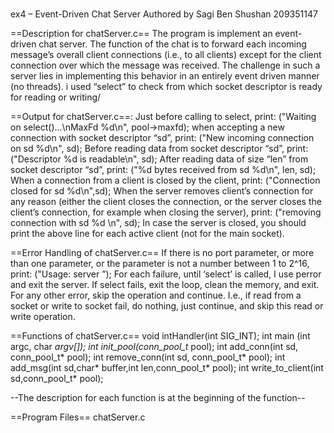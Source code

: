 # 
ex4 – Event-Driven Chat Server
Authored by Sagi Ben Shushan
209351147

==Description for chatServer.c==
The program is implement an event-driven chat server.
The function of the chat is to forward each incoming message’s overall client connections (i.e., to all clients) except for the client connection over which the message was received.
 The challenge in such a server lies in implementing this behavior in an entirely event driven manner (no threads).
i used “select” to check from which socket descriptor is ready for reading or writing/

==Output for chatServer.c==:
Just before calling to select, print: ("Waiting on select()...\nMaxFd %d\n", pool->maxfd);
when accepting a new connection with socket descriptor “sd”, print: ("New incoming connection on sd %d\n", sd);
Before reading data from socket descriptor “sd”, print: ("Descriptor %d is readable\n", sd);
After reading data of size “len” from socket descriptor “sd”, print: ("%d bytes received from sd %d\n", len, sd);
When a connection from a client is closed by the client, print: ("Connection closed for sd %d\n",sd);
When the server removes client’s connection for any reason (either the client closes the connection, or the server closes the client’s connection, for example when closing the server), print: ("removing connection with sd %d \n", sd);
In case the server is closed, you should print the above line for each active client (not for the main socket).

==Error Handling of chatServer.c==
If there is no port parameter, or more than one parameter, or the parameter is not a number between 1 to 2^16, print: ("Usage: server <port>”);
For each failure, until ‘select’ is called, I use perror and exit the server. 
If select fails, exit the loop, clean the memory, and exit.
For any other error, skip the operation and continue. I.e., if read from a socket or write to socket fail, do nothing, just continue, and skip this read or write operation.

==Functions of chatServer.c==
void intHandler(int SIG_INT); 
int main (int argc, char *argv[]);
int init_pool(conn_pool_t* pool);
int add_conn(int sd, conn_pool_t* pool);
int remove_conn(int sd, conn_pool_t* pool);
int add_msg(int sd,char* buffer,int len,conn_pool_t* pool);
int write_to_client(int sd,conn_pool_t* pool);

--The description for each function is at the beginning of the function-- 

==Program Files==
chatServer.c










